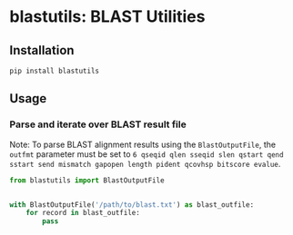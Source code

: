 # blastutils: BLAST Utilities

## Installation

```shell
pip install blastutils
```

## Usage

### Parse and iterate over BLAST result file

Note: To parse BLAST alignment results using the `BlastOutputFile`, the `outfmt` parameter must be set to
`6 qseqid qlen sseqid slen qstart qend sstart send mismatch gapopen length pident qcovhsp bitscore evalue`.

```python
from blastutils import BlastOutputFile


with BlastOutputFile('/path/to/blast.txt') as blast_outfile:
    for record in blast_outfile:
        pass
```